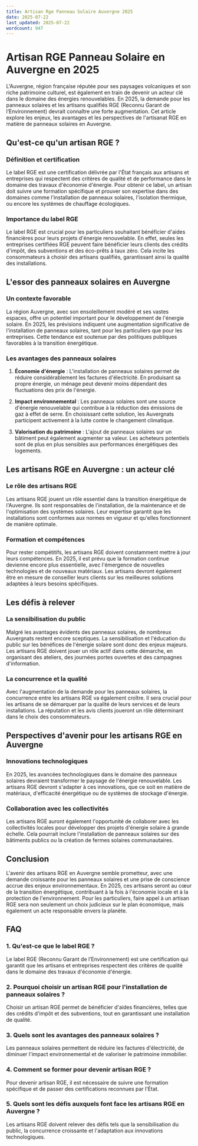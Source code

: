 ```yaml
---
title: Artisan Rge Panneau Solaire Auvergne 2025
date: 2025-07-22
last_updated: 2025-07-22
wordcount: 947
---
```


# Artisan RGE Panneau Solaire en Auvergne en 2025

L'Auvergne, région française réputée pour ses paysages volcaniques et son riche patrimoine culturel, est également en train de devenir un acteur clé dans le domaine des énergies renouvelables. En 2025, la demande pour les panneaux solaires et les artisans qualifiés RGE (Reconnu Garant de l’Environnement) devrait connaître une forte augmentation. Cet article explore les enjeux, les avantages et les perspectives de l'artisanat RGE en matière de panneaux solaires en Auvergne.

## Qu'est-ce qu'un artisan RGE ?

### Définition et certification

Le label RGE est une certification délivrée par l'État français aux artisans et entreprises qui respectent des critères de qualité et de performance dans le domaine des travaux d'économie d'énergie. Pour obtenir ce label, un artisan doit suivre une formation spécifique et prouver son expertise dans des domaines comme l'installation de panneaux solaires, l'isolation thermique, ou encore les systèmes de chauffage écologiques.

### Importance du label RGE

Le label RGE est crucial pour les particuliers souhaitant bénéficier d'aides financières pour leurs projets d'énergie renouvelable. En effet, seules les entreprises certifiées RGE peuvent faire bénéficier leurs clients des crédits d'impôt, des subventions et des éco-prêts à taux zéro. Cela incite les consommateurs à choisir des artisans qualifiés, garantissant ainsi la qualité des installations.

## L'essor des panneaux solaires en Auvergne

### Un contexte favorable

La région Auvergne, avec son ensoleillement modéré et ses vastes espaces, offre un potentiel important pour le développement de l'énergie solaire. En 2025, les prévisions indiquent une augmentation significative de l'installation de panneaux solaires, tant pour les particuliers que pour les entreprises. Cette tendance est soutenue par des politiques publiques favorables à la transition énergétique.

### Les avantages des panneaux solaires

1. **Économie d'énergie** : L'installation de panneaux solaires permet de réduire considérablement les factures d'électricité. En produisant sa propre énergie, un ménage peut devenir moins dépendant des fluctuations des prix de l'énergie.

2. **Impact environnemental** : Les panneaux solaires sont une source d'énergie renouvelable qui contribue à la réduction des émissions de gaz à effet de serre. En choisissant cette solution, les Auvergnats participent activement à la lutte contre le changement climatique.

3. **Valorisation du patrimoine** : L'ajout de panneaux solaires sur un bâtiment peut également augmenter sa valeur. Les acheteurs potentiels sont de plus en plus sensibles aux performances énergétiques des logements.

## Les artisans RGE en Auvergne : un acteur clé

### Le rôle des artisans RGE

Les artisans RGE jouent un rôle essentiel dans la transition énergétique de l'Auvergne. Ils sont responsables de l'installation, de la maintenance et de l'optimisation des systèmes solaires. Leur expertise garantit que les installations sont conformes aux normes en vigueur et qu'elles fonctionnent de manière optimale.

### Formation et compétences

Pour rester compétitifs, les artisans RGE doivent constamment mettre à jour leurs compétences. En 2025, il est prévu que la formation continue devienne encore plus essentielle, avec l'émergence de nouvelles technologies et de nouveaux matériaux. Les artisans devront également être en mesure de conseiller leurs clients sur les meilleures solutions adaptées à leurs besoins spécifiques.

## Les défis à relever

### La sensibilisation du public

Malgré les avantages évidents des panneaux solaires, de nombreux Auvergnats restent encore sceptiques. La sensibilisation et l'éducation du public sur les bénéfices de l'énergie solaire sont donc des enjeux majeurs. Les artisans RGE doivent jouer un rôle actif dans cette démarche, en organisant des ateliers, des journées portes ouvertes et des campagnes d'information.

### La concurrence et la qualité

Avec l'augmentation de la demande pour les panneaux solaires, la concurrence entre les artisans RGE va également croître. Il sera crucial pour les artisans de se démarquer par la qualité de leurs services et de leurs installations. La réputation et les avis clients joueront un rôle déterminant dans le choix des consommateurs.

## Perspectives d'avenir pour les artisans RGE en Auvergne

### Innovations technologiques

En 2025, les avancées technologiques dans le domaine des panneaux solaires devraient transformer le paysage de l'énergie renouvelable. Les artisans RGE devront s'adapter à ces innovations, que ce soit en matière de matériaux, d'efficacité énergétique ou de systèmes de stockage d'énergie.

### Collaboration avec les collectivités

Les artisans RGE auront également l'opportunité de collaborer avec les collectivités locales pour développer des projets d'énergie solaire à grande échelle. Cela pourrait inclure l'installation de panneaux solaires sur des bâtiments publics ou la création de fermes solaires communautaires.

## Conclusion

L'avenir des artisans RGE en Auvergne semble prometteur, avec une demande croissante pour les panneaux solaires et une prise de conscience accrue des enjeux environnementaux. En 2025, ces artisans seront au cœur de la transition énergétique, contribuant à la fois à l'économie locale et à la protection de l'environnement. Pour les particuliers, faire appel à un artisan RGE sera non seulement un choix judicieux sur le plan économique, mais également un acte responsable envers la planète.

## FAQ

### 1. Qu'est-ce que le label RGE ?

Le label RGE (Reconnu Garant de l’Environnement) est une certification qui garantit que les artisans et entreprises respectent des critères de qualité dans le domaine des travaux d'économie d'énergie.

### 2. Pourquoi choisir un artisan RGE pour l'installation de panneaux solaires ?

Choisir un artisan RGE permet de bénéficier d'aides financières, telles que des crédits d'impôt et des subventions, tout en garantissant une installation de qualité.

### 3. Quels sont les avantages des panneaux solaires ?

Les panneaux solaires permettent de réduire les factures d'électricité, de diminuer l'impact environnemental et de valoriser le patrimoine immobilier.

### 4. Comment se former pour devenir artisan RGE ?

Pour devenir artisan RGE, il est nécessaire de suivre une formation spécifique et de passer des certifications reconnues par l'État.

### 5. Quels sont les défis auxquels font face les artisans RGE en Auvergne ?

Les artisans RGE doivent relever des défis tels que la sensibilisation du public, la concurrence croissante et l'adaptation aux innovations technologiques.